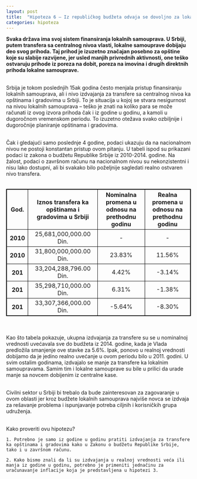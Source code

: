 ```yaml
---
layout: post
title:  "Hipoteza 6 – Iz republičkog budžeta odvaja se dovoljno za lokalni nivo"
categories: hipoteza
---
```


<style>
table, th, td {
    border: 1px solid black;
    text-align: center;
}
</style>
<div class="justify">
<b>Svaka država ima svoj sistem finansiranja lokalnih samouprava. U Srbiji, putem transfera sa centralnog nivoa vlasti, lokalne samouprave dobijaju deo svog prihoda. Taj prihod je izuzetno značajan posebno za opštine koje su slabije razvijene, jer usled manjih privrednih aktivnosti, one teško ostvaruju prihode iz poreza na dobit, poreza na imovina i drugih direktnih prihoda lokalne samouprave.</b> <br/><br/>

Srbija je tokom poslednjih 15ak godina često menjala pristup finansiranju lokalnih samouprava, ali i nivo izdvajanja za transfere sa centralnog nivoa ka opštinama i gradovima u Srbiji. To je situacija u kojoj se stvara nesigurnost na nivou lokalnih samouprava – teško je znati na koliko para se može računati iz ovog izvora prihoda čak i iz godine u godinu, a kamoli u dugoročnom vremenskom periodu. To izuzetno otežava svako ozbiljnije i dugoročnije planiranje opštinama i gradovima. <br/><br/>

Čak i gledajući samo poslednje 4 godine, podaci ukazuju da na nacionalnom nivou ne postoji konstantan pristup ovom pitanju. U tabeli ispod su prikazani podaci iz zakona o budžetu Republike Srbije iz 2010-2014. godine. Na žalost, podaci o završnom računu na nacionalnom nivou su nekonzistentni i nisu lako dostupni, ali bi svakako bilo poželjnije sagledati realno ostvaren nivo transfera.<br/><br/>

<table>
	<tr>
		<th>God.</th>
		<th>Iznos transfera ka opštinama i gradovima u Srbiji</th>
		<th>Nominalna promena u odnosu na prethodnu godinu</th>
		<th>Realna promena u odnosu na prethodnu godinu</th>
	</tr>
	<tr>
		<th>2010</th>
		<td>25,681,000,000.00 Din.</td>
		<td>-</td>
		<td>-</td>
	</tr>
	<tr>
		<th>2010</th>
		<td>31,800,000,000.00 Din.</td>
		<td>23.83%</td>
		<td>11.56%</td>
	</tr>
	<tr>
		<th>201</th>
		<td>33,204,288,796.00 Din.</td>
		<td>4.42%</td>
		<td>-3.14%</td>
	</tr>
	<tr>
		<th>201</th>
		<td>35,298,710,000.00 Din.</td>
		<td>6.31%</td>
		<td>-1.38%</td>
	</tr>
	<tr>
		<th>201</th>
		<td>33,307,366,000.00 Din.</td>
		<td>-5.64%</td>
		<td>-8.30%</td>
	</tr>
</table>

<br/><br/>
Kao što tabela pokazuje, ukupna izdvajanja za transfere su se u nominalnoj vrednosti uvećavala sve do budžeta iz 2014. godine, kada je Vlada predložila smanjenje ove stavke za 5.6%. Ipak, ponovo u realnoj vrednosti dobijamo da je jedino realno uvećanje u ovom periodu bilo u 2011. godini. U svim ostalim godinama, izdvajalo se manje za transfere ka lokalnim samoupravama. Samim tim i lokalne samouprave su bile u prilici da urade manje sa novcem dobijenim iz centralne kase.<br/><br/>

Civilni sektor u Srbiji bi trebalo da bude zainteresovan za zagovaranje u ovom oblasti jer kroz budžete lokalnih samouprava najviše novca se izdvaja za rešavanje problema i ispunjavanje potreba ciljnih i korisničkih grupa udruženja. <br/><br/> </div>



Kako proveriti ovu hipotezu?


	1. Potrebno je samo iz godine u godinu pratiti izdvajanja za transfere ka opštinama i gradovima kako u Zakonu o budžetu Republike Srbije, tako i u završnom računu.
	
	2. Kako bismo znali da li su izdvajanja u realnoj vrednosti veća ili manja iz godine u godinu, potrebno je primeniti jednačinu za uračunavanje inflacije koja je predstavljena u hipotezi 3.
